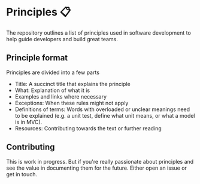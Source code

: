 # Principles :clipboard:
The repository outlines a list of principles used in software development to help guide developers and build great teams.

## Principle format

Principles are divided into a few parts

* Title: A succinct title that explains the principle
* What: Explanation of what it is
* Examples and links where necessary
* Exceptions: When these rules might not apply
* Definitions of terms: Words with overloaded or unclear meanings need to be explained (e.g. a unit test, define what unit means, or what a model is in MVC).
* Resources: Contributing towards the text or further reading

## Contributing

This is work in progress. But if you're really passionate about principles and see the value in documenting them for the future. Either open an issue or get in touch.
